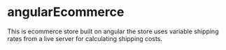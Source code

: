 # angularEcommerce

This is ecommerce store built on angular the store uses variable shipping rates from a live server for calculating shipping costs.
